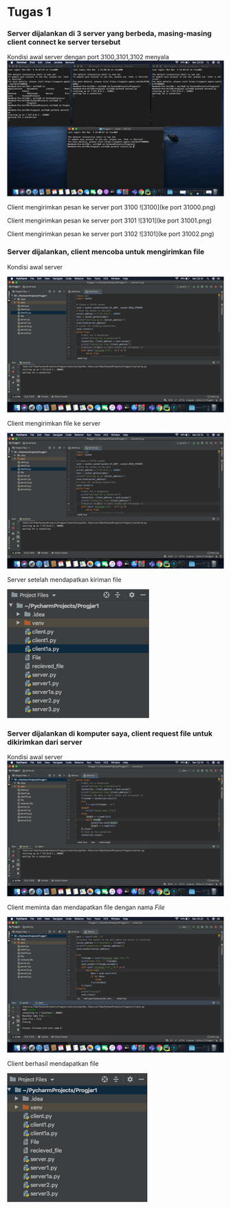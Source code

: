 # Tugas 1
### Server dijalankan di 3 server yang berbeda, masing-masing client connect ke server tersebut
Kondisi awal server dengan port 3100,3101,3102 menyala
![Kondisi Awal](awal.png)

Client mengirimkan pesan ke server port 3100
![3100](ke port 31000.png)

Client mengirimkan pesan ke server port 3101
![3101](ke port 31001.png)

Client mengirimkan pesan ke server port 3102
![3101](ke port 31002.png)

### Server dijalankan, client mencoba untuk mengirimkan file
Kondisi awal server

![server_awal_1a](server_waiting_1a.png)

Client mengirimkan file ke server

![client_1a](server_waiting_1a.png)

Server setelah mendapatkan kiriman file

![server_akhir_1a](hasil_kirim_1a.png)

### Server dijalankan di komputer saya, client request file untuk dikirimkan dari server
Kondisi awal server 
![server_awal_1b](server_waiting_1b.png) 

Client meminta dan mendapatkan file dengan nama *File*

![client_1b](client_send_1b.png)

Client berhasil mendapatkan file 

![file_hasil_1b](hasil_kirim_1b.png)
